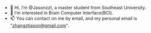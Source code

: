 - 👋 Hi, I’m @Jasonzzt, a master student from Southeast University.
- 👀 I’m interested in Brain Computer Interface(BCI).
- 📫 You can contact on me by email, and my personal email is "zhangztjason@gmail.com".

<!---
Jasonzzt/Jasonzzt is a ✨ special ✨ repository because its `README.md` (this file) appears on your GitHub profile.
You can click the Preview link to take a look at your changes.
--->
